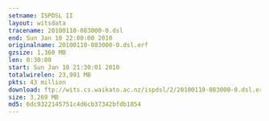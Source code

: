 ```yaml
---
setname: ISPDSL II
layout: witsdata
tracename: 20100110-083000-0.dsl
end: Sun Jan 10 22:00:00 2010
originalname: 20100110-083000-0.dsl.erf
gzsize: 1,360 MB
len: 0:30:00
start: Sun Jan 10 21:30:01 2010
totalwirelen: 23,991 MB
pkts: 43 million
download: ftp://wits.cs.waikato.ac.nz/ispdsl/2/20100110-083000-0.dsl.erf.gz
size: 3,269 MB
md5: 6dc9322145751c4d6cb37342bfdb1854
---
```

